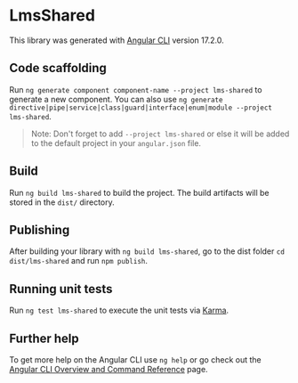 # LmsShared

This library was generated with [Angular CLI](https://github.com/angular/angular-cli) version 17.2.0.

## Code scaffolding

Run `ng generate component component-name --project lms-shared` to generate a new component. You can also use `ng generate directive|pipe|service|class|guard|interface|enum|module --project lms-shared`.
> Note: Don't forget to add `--project lms-shared` or else it will be added to the default project in your `angular.json` file. 

## Build

Run `ng build lms-shared` to build the project. The build artifacts will be stored in the `dist/` directory.

## Publishing

After building your library with `ng build lms-shared`, go to the dist folder `cd dist/lms-shared` and run `npm publish`.

## Running unit tests

Run `ng test lms-shared` to execute the unit tests via [Karma](https://karma-runner.github.io).

## Further help

To get more help on the Angular CLI use `ng help` or go check out the [Angular CLI Overview and Command Reference](https://angular.io/cli) page.
